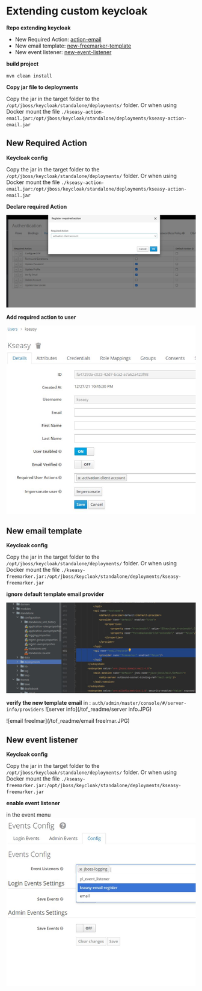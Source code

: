 # Extending custom keycloak

**Repo extending keycloak**

- New Required Action: [action-email](action-email/README.md)
- New email template: [new-freemarker-template](email-template/README.md)
- New event listener: [new-event-listener](event-listener/README.md)

**build project**

`mvn clean install`

**Copy jar file to deployments**

Copy the jar in the target folder to the `/opt/jboss/keycloak/standalone/deployments/` folder. Or when using Docker mount the
file `./kseasy-action-email.jar:/opt/jboss/keycloak/standalone/deployments/kseasy-action-email.jar`

## New Required Action

**Keycloak config**

Copy the jar in the target folder to the `/opt/jboss/keycloak/standalone/deployments/` folder. Or when using Docker mount the
file `./kseasy-action-email.jar:/opt/jboss/keycloak/standalone/deployments/kseasy-action-email.jar`

**Declare required Action**

![keycloak_required_action](/tof_readme/keycloak_required_action.JPG)

**Add required action to user**

![user_action](/tof_readme/user_action.JPG)

## New email template

**Keycloak config**

Copy the jar in the target folder to the `/opt/jboss/keycloak/standalone/deployments/` folder. Or when using Docker mount the
file `./kseasy-freemarker.jar:/opt/jboss/keycloak/standalone/deployments/kseasy-freemarker.jar`

**ignore default template email provider**

![email_template](/tof_readme/email_template.JPG)

**verify the new template email**
in : `auth/admin/master/console/#/server-info/providers`
![server info](/tof_readme/server info.JPG)

![email freelmar](/tof_readme/email freelmar.JPG)

## New event listener

**Keycloak config**

Copy the jar in the target folder to the `/opt/jboss/keycloak/standalone/deployments/` folder. Or when using Docker mount the
file `./kseasy-freemarker.jar:/opt/jboss/keycloak/standalone/deployments/kseasy-freemarker.jar`

**enable event listener**

in the event menu
![event](/tof_readme/event.JPG)